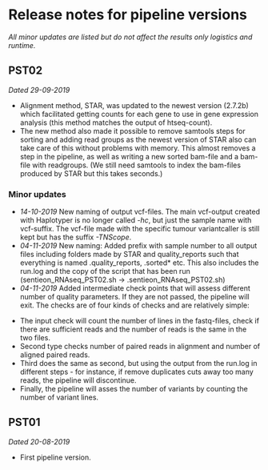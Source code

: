 # Release notes for pipeline versions 

_All minor updates are listed but do not affect the results only logistics and runtime._  
## PST02 
_Dated 29-09-2019_ 
* Alignment  method, STAR, was updated to the newest version (2.7.2b) which facilitated getting counts for each gene to use in gene expression analysis (this method matches the output of htseq-count). 
* The new method also made it possible to remove samtools steps for sorting and adding read groups as the newest version of STAR also can take care of this without problems with memory. This almost removes a step in the pipeline, as well as writing a new sorted bam-file and a bam-file with readgroups. (We still need samtools to index the bam-files produced by STAR but this takes seconds.) 
### Minor updates

* _14-10-2019_ New naming of output vcf-files. The main vcf-output created with Haplotyper is no longer called _-hc_, but just the sample name with vcf-suffix. The vcf-file made with the specific tumour variantcaller is still kept but has the suffix _-TNScope_.     
* _04-11-2019_ New naming: Added prefix with sample number to all output files including folders made by STAR and quality_reports such that everything is named <sample>.quality_reports, <sample>.sorted* etc. This also includes the run.log and the copy of the script that has been run (sentieon_RNAseq_PST02.sh -> <sample>.sentieon_RNAseq_PST02.sh)  
* _04-11-2019_ Added intermediate check points that will assess different number of quality parameters. If they are not passed, the pipeline will exit. 
The checks are of four kinds of checks and are relatively simple: 
- The input check will count the number of lines in the fastq-files, check if there are sufficient reads and the number of reads is the same in the two files. 
- Second type checks number of paired reads in alignment and number of aligned paired reads.
- Third does the same as second, but using the output from the run.log in different steps - for instance, if remove duplicates cuts away too many reads, the pipeline will discontinue. 
- Finally, the pipeline will asses the number of variants by counting the number of variant lines. 
 
 
  
## PST01
_Dated 20-08-2019_
* First pipeline version. 
